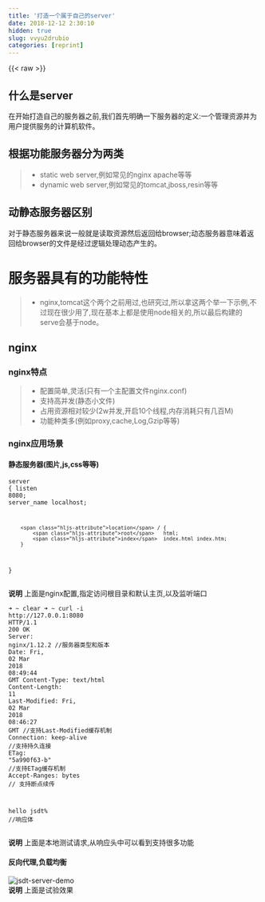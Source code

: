 ```yaml
---
title: '打造一个属于自己的server' 
date: 2018-12-12 2:30:10
hidden: true
slug: vvyu2drubio
categories: [reprint]
---
```


{{< raw >}}

                    
<h2 id="articleHeader0">什么是server</h2>
<p>在开始打造自己的服务器之前,我们首先明确一下服务器的定义:一个管理资源并为用户提供服务的计算机软件。</p>
<h2 id="articleHeader1">根据功能服务器分为两类</h2>
<blockquote><ul>
<li>static web server,例如常见的nginx apache等等</li>
<li>dynamic web server,例如常见的tomcat,jboss,resin等等</li>
</ul></blockquote>
<h2 id="articleHeader2">动静态服务器区别</h2>
<p>对于静态服务器来说一般就是读取资源然后返回给browser;动态服务器意味着返回给browser的文件是经过逻辑处理动态产生的。</p>
<h1 id="articleHeader3">服务器具有的功能特性</h1>
<blockquote><ul><li>nginx,tomcat这个两个之前用过,也研究过,所以拿这两个举一下示例,不过现在很少用了,现在基本上都是使用node相关的,所以最后构建的serve会基于node。</li></ul></blockquote>
<h2 id="articleHeader4">nginx</h2>
<h3 id="articleHeader5">nginx特点</h3>
<blockquote><ul>
<li>配置简单,灵活(只有一个主配置文件nginx.conf)</li>
<li>支持高并发(静态小文件)</li>
<li>占用资源相对较少(2w并发,开启10个线程,内存消耗只有几百M)</li>
<li>功能种类多(例如proxy,cache,Log,Gzip等等)</li>
</ul></blockquote>
<h3 id="articleHeader6">nginx应用场景</h3>
<h4>静态服务器(图片,js,css等等)</h4>
<div class="widget-codetool" style="display:none;">
      <div class="widget-codetool--inner">
      <span class="selectCode code-tool" data-toggle="tooltip" data-placement="top" title="" data-original-title="全选"></span>
      <span type="button" class="copyCode code-tool" data-toggle="tooltip" data-placement="top" data-clipboard-text="server {
        listen       8080;
        server_name  localhost;

        location / {
            root   html;
            index  index.html index.htm;
        }
}" title="" data-original-title="复制"></span>
      <span type="button" class="saveToNote code-tool" data-toggle="tooltip" data-placement="top" title="" data-original-title="放进笔记"></span>
      </div>
      </div><pre class="hljs nginx"><code><span class="hljs-section">server</span> {
        <span class="hljs-attribute">listen</span>       <span class="hljs-number">8080</span>;
        <span class="hljs-attribute">server_name</span>  localhost;

        <span class="hljs-attribute">location</span> / {
            <span class="hljs-attribute">root</span>   html;
            <span class="hljs-attribute">index</span>  index.html index.htm;
        }
}</code></pre>
<p><strong>说明</strong> 上面是nginx配置,指定访问根目录和默认主页,以及监听端口</p>
<div class="widget-codetool" style="display:none;">
      <div class="widget-codetool--inner">
      <span class="selectCode code-tool" data-toggle="tooltip" data-placement="top" title="" data-original-title="全选"></span>
      <span type="button" class="copyCode code-tool" data-toggle="tooltip" data-placement="top" data-clipboard-text="➜  ~ clear
➜  ~ curl -i  http://127.0.0.1:8080
HTTP/1.1 200 OK
Server: nginx/1.12.2 //服务器类型和版本
Date: Fri, 02 Mar 2018 08:49:44 GMT
Content-Type: text/html
Content-Length: 11
Last-Modified: Fri, 02 Mar 2018 08:46:27 GMT //支持Last-Modified缓存机制
Connection: keep-alive //支持持久连接
ETag: &quot;5a990f63-b&quot;  //支持ETag缓存机制
Accept-Ranges: bytes // 支持断点续传

hello  jsdt% //响应体" title="" data-original-title="复制"></span>
      <span type="button" class="saveToNote code-tool" data-toggle="tooltip" data-placement="top" title="" data-original-title="放进笔记"></span>
      </div>
      </div><pre class="hljs groovy"><code>➜  ~ clear
➜  ~ curl -i  <span class="hljs-string">http:</span><span class="hljs-comment">//127.0.0.1:8080</span>
HTTP/<span class="hljs-number">1.1</span> <span class="hljs-number">200</span> OK
<span class="hljs-string">Server:</span> nginx<span class="hljs-regexp">/1.12.2 /</span>/服务器类型和版本
<span class="hljs-string">Date:</span> Fri, <span class="hljs-number">02</span> Mar <span class="hljs-number">2018</span> <span class="hljs-number">08</span>:<span class="hljs-number">49</span>:<span class="hljs-number">44</span> GMT
Content-<span class="hljs-string">Type:</span> text/html
Content-<span class="hljs-string">Length:</span> <span class="hljs-number">11</span>
Last-<span class="hljs-string">Modified:</span> Fri, <span class="hljs-number">02</span> Mar <span class="hljs-number">2018</span> <span class="hljs-number">08</span>:<span class="hljs-number">46</span>:<span class="hljs-number">27</span> GMT <span class="hljs-comment">//支持Last-Modified缓存机制</span>
<span class="hljs-string">Connection:</span> keep-alive <span class="hljs-comment">//支持持久连接</span>
<span class="hljs-string">ETag:</span> <span class="hljs-string">"5a990f63-b"</span>  <span class="hljs-comment">//支持ETag缓存机制</span>
Accept-<span class="hljs-string">Ranges:</span> bytes <span class="hljs-comment">// 支持断点续传</span>

hello  jsdt% <span class="hljs-comment">//响应体</span></code></pre>
<p><strong>说明</strong>  上面是本地测试请求,从响应头中可以看到支持很多功能</p>
<h4>反向代理,负载均衡</h4>
<p><span class="img-wrap"><img data-src="https://img.wuage.com/151998515776555server-jsdt-demo.png" src="https://static.alili.techhttps://img.wuage.com/151998515776555server-jsdt-demo.png" alt="jsdt-server-demo" title="jsdt-server-demo" style="cursor: pointer; display: inline;"></span><br><strong>说明</strong>  上面是试验效果</p>
<div class="widget-codetool" style="display:none;">
      <div class="widget-codetool--inner">
      <span class="selectCode code-tool" data-toggle="tooltip" data-placement="top" title="" data-original-title="全选"></span>
      <span type="button" class="copyCode code-tool" data-toggle="tooltip" data-placement="top" data-clipboard-text=" upstream  jsdt.com {  
          server    127.0.0.1:8083  max_fails=3 fail_timeout=30s weight=1;
          server    47.97.xxx.xxx:8084  max_fails=3 fail_timeout=30s  weight=2;  //为了安全 隐藏真实ip地址
      } 
    server {
        listen       8080;
        server_name  localhost; 

        location / {
            root   html;
           # index  index.html index.htm;
            proxy_pass http://jsdt.com;  
            proxy_redirect default;
        }
        error_page   500 502 503 504  /50x.html;
        location = /50x.html {
            root   html;
        "}}"
        " title="" data-original-title="复制"></span>
      <span type="button" class="saveToNote code-tool" data-toggle="tooltip" data-placement="top" title="" data-original-title="放进笔记"></span>
      </div>
      </div><pre class="hljs puppet"><code> upstream  jsdt.<span class="hljs-keyword">com</span> {  
          server    <span class="hljs-number">127.0</span>.<span class="hljs-number">0</span>.<span class="hljs-number">1</span>:<span class="hljs-number">8083</span>  max_fails=<span class="hljs-number">3</span> fail_timeout=<span class="hljs-number">30</span>s weight=<span class="hljs-number">1</span>;
          server    <span class="hljs-number">47.97</span>.xxx.xxx:<span class="hljs-number">8084</span>  max_fails=<span class="hljs-number">3</span> fail_timeout=<span class="hljs-number">30</span>s  weight=<span class="hljs-number">2</span>;  //为了安全 隐藏真实<span class="hljs-literal">ip</span>地址
      } 
    <span class="hljs-keyword">server</span> {
        listen       <span class="hljs-number">8080</span>;
        server_name  localhost; 

        location / {
            <span class="hljs-literal">root</span>   html;
           <span class="hljs-comment"># index  index.html index.htm;</span>
            proxy_pass http://jsdt.com;  
            proxy_redirect <span class="hljs-keyword">default</span>;
        }
        <span class="hljs-keyword">error_page</span>   500 502 503 504  /50x.html;
        location = /50x.<span class="hljs-keyword">html</span> {
            <span class="hljs-literal">root</span>   html;
        "}}"
        </code></pre>
<p><strong>说明</strong>  上面我摘取了关键的部分配置,采用了轮训+weight算法,其它还有ip_hash、url_hash等算法。真实的应用情况,还需要考虑很多问题,例如集群的session同步,记得大学实习期间,当时公司用的是cookie+memcache集群的方案。</p>
<h2 id="articleHeader7">tomcat</h2>
<h3 id="articleHeader8">tomcat特点</h3>
<blockquote>tomcat运行在jvm上,跨平台,是一个Servlet容器(可以运行Servlet,编译jsp),实现了在http请求响应处理中所需要的http接口相关实现类。除此之外也支持虚拟主机,session共享,静态文件处理等等,只不过没那么专业而已。</blockquote>
<h3 id="articleHeader9">tomcat应用场景</h3>
<p><span class="img-wrap"><img data-src="https://img.wuage.com/152005445853060tomcat-jsdt.png" src="https://static.alili.techhttps://img.wuage.com/152005445853060tomcat-jsdt.png" alt="tomcat-jsdt" title="tomcat-jsdt" style="cursor: pointer; display: inline;"></span><br><strong>说明</strong> 如上所示,我们可以在页面中添加动态的处理逻辑,返回的数据根据用户可定制化(相比静态服务器优点),最终.jsp被tomcat编译为.java,然后被javac编译为通用字节码文件,最终运行在jvm上。</p>
<h2 id="articleHeader10">如何实现一个自己的服务器</h2>
<blockquote>在实现自己的服务器之前,首先我们明确一下server的本质,server属于应用层的协议,基于tcp的封装, 而tcp的应用实现是基于socket(无论是node,还是java都有socket)的封装。<br>socket监听某个端口,获取面向流的数据data,我们的server所要做的就是对data进行解析封装,以使其符合http的规范。</blockquote>
<h3 id="articleHeader11">接下来实现自己的静态server</h3>
<p>因为有http模块,所以node当中实现一个基础server很简单。但是如果附加额外的功能,例如压缩,缓存,断点续传,反向代理什么的就需要自己添加了。<br>接下来首先看一下项目结构,bin目录主要是放启动脚本相关的,主逻辑在app.js中,然后根据功能将代码拆分成不同的模块。templatet目录放置编译的原始模板。</p>
<div class="widget-codetool" style="display:none;">
      <div class="widget-codetool--inner">
      <span class="selectCode code-tool" data-toggle="tooltip" data-placement="top" title="" data-original-title="全选"></span>
      <span type="button" class="copyCode code-tool" data-toggle="tooltip" data-placement="top" data-clipboard-text="|____bin
| |____.DS_Store
| |____deamon.js
| |____start
| |____yargsConfig.js
|____node_modules
|____package-lock.json
|____package.json
|____readme.md
|____src
| |____.DS_Store
| |____app.js
| |____asset
| |____cacheSupport.js
| |____config.js
| |____picGuard.js
| |____template
| |____util.js" title="" data-original-title="复制"></span>
      <span type="button" class="saveToNote code-tool" data-toggle="tooltip" data-placement="top" title="" data-original-title="放进笔记"></span>
      </div>
      </div><pre class="hljs gherkin"><code>|<span class="hljs-string">____bin
</span>|<span class="hljs-string"> </span>|<span class="hljs-string">____.DS_Store
</span>|<span class="hljs-string"> </span>|<span class="hljs-string">____deamon.js
</span>|<span class="hljs-string"> </span>|____start
|<span class="hljs-string"> </span>|<span class="hljs-string">____yargsConfig.js
</span>|____node_modules
|<span class="hljs-string">____package-lock.json
</span>|<span class="hljs-string">____package.json
</span>|<span class="hljs-string">____readme.md
</span>|____src
|<span class="hljs-string"> </span>|<span class="hljs-string">____.DS_Store
</span>|<span class="hljs-string"> </span>|<span class="hljs-string">____app.js
</span>|<span class="hljs-string"> </span>|____asset
|<span class="hljs-string"> </span>|<span class="hljs-string">____cacheSupport.js
</span>|<span class="hljs-string"> </span>|<span class="hljs-string">____config.js
</span>|<span class="hljs-string"> </span>|<span class="hljs-string">____picGuard.js
</span>|<span class="hljs-string"> </span>|____template
|<span class="hljs-string"> </span>|<span class="hljs-string">____util.js</span></code></pre>
<p>在server运行前,首先我们通过yargs模块获取解析好的命令行参数。如下所示</p>
<div class="widget-codetool" style="display:none;">
      <div class="widget-codetool--inner">
      <span class="selectCode code-tool" data-toggle="tooltip" data-placement="top" title="" data-original-title="全选"></span>
      <span type="button" class="copyCode code-tool" data-toggle="tooltip" data-placement="top" data-clipboard-text="if(argv.D){
    let sp = cp.spawn(process.execPath, ['deamon.js'],{
        cwd: __dirname,
        stdio: ['ignore','ignore','ignore'],
        env: argv,
        detached: true  //http://nodejs.cn/api/child_process.html#child_process_child_process_spawn_command_args_options
    } )
    sp.unref()
} else {
    let config = Object.assign({}, defautConfig, argv)
    let server = new Server(config);
    server.start();
    console.log('server already started')
}" title="" data-original-title="复制"></span>
      <span type="button" class="saveToNote code-tool" data-toggle="tooltip" data-placement="top" title="" data-original-title="放进笔记"></span>
      </div>
      </div><pre class="hljs javascript"><code><span class="hljs-keyword">if</span>(argv.D){
    <span class="hljs-keyword">let</span> sp = cp.spawn(process.execPath, [<span class="hljs-string">'deamon.js'</span>],{
        <span class="hljs-attr">cwd</span>: __dirname,
        <span class="hljs-attr">stdio</span>: [<span class="hljs-string">'ignore'</span>,<span class="hljs-string">'ignore'</span>,<span class="hljs-string">'ignore'</span>],
        <span class="hljs-attr">env</span>: argv,
        <span class="hljs-attr">detached</span>: <span class="hljs-literal">true</span>  <span class="hljs-comment">//http://nodejs.cn/api/child_process.html#child_process_child_process_spawn_command_args_options</span>
    } )
    sp.unref()
} <span class="hljs-keyword">else</span> {
    <span class="hljs-keyword">let</span> config = <span class="hljs-built_in">Object</span>.assign({}, defautConfig, argv)
    <span class="hljs-keyword">let</span> server = <span class="hljs-keyword">new</span> Server(config);
    server.start();
    <span class="hljs-built_in">console</span>.log(<span class="hljs-string">'server already started'</span>)
}</code></pre>
<p><strong>说明</strong>  如果开启deamon模式,则通过子进程的方式让服务在后台运行,反之则直接启动server实例</p>
<p>在启动server之后,开始接受并处理请求,下面以断点续传功能模块作为示例</p>
<div class="widget-codetool" style="display:none;">
      <div class="widget-codetool--inner">
      <span class="selectCode code-tool" data-toggle="tooltip" data-placement="top" title="" data-original-title="全选"></span>
      <span type="button" class="copyCode code-tool" data-toggle="tooltip" data-placement="top" data-clipboard-text="function byteRangeStream(req, res, filepath, statObj) {
    let start = 0
    let end = statObj.size-1
    let range = req.headers['range']
    if (range){
        res.setHeader('Accept-Range','bytes')
        res.statusCode = 206 //a part of content
        let result = range.match(/bytes=(\d*)-(\d*)/);
        if (result) {
            start = isNaN(result[1]) ? start : parseInt(result[1]);
            end = isNaN(result[2]) ? end : parseInt(result[2]) - 1;
        }
    }
    return fs.createReadStream(filepath,{
        start,
        end
    })
}
module.exports ={
    byteRangeStream
}" title="" data-original-title="复制"></span>
      <span type="button" class="saveToNote code-tool" data-toggle="tooltip" data-placement="top" title="" data-original-title="放进笔记"></span>
      </div>
      </div><pre class="hljs nimrod"><code>function byteRangeStream(req, res, filepath, statObj) {
    <span class="hljs-keyword">let</span> start = <span class="hljs-number">0</span>
    <span class="hljs-keyword">let</span> <span class="hljs-keyword">end</span> = statObj.size-<span class="hljs-number">1</span>
    <span class="hljs-keyword">let</span> <span class="hljs-built_in">range</span> = req.headers['<span class="hljs-built_in">range</span>']
    <span class="hljs-keyword">if</span> (<span class="hljs-built_in">range</span>){
        res.setHeader('<span class="hljs-type">Accept</span>-<span class="hljs-type">Range</span>','bytes')
        res.statusCode = <span class="hljs-number">206</span> //a part <span class="hljs-keyword">of</span> content
        <span class="hljs-keyword">let</span> <span class="hljs-literal">result</span> = <span class="hljs-built_in">range</span>.match(/bytes=(\d*)-(\d*)/);
        <span class="hljs-keyword">if</span> (<span class="hljs-literal">result</span>) {
            start = isNaN(<span class="hljs-literal">result</span>[<span class="hljs-number">1</span>]) ? start : parseInt(<span class="hljs-literal">result</span>[<span class="hljs-number">1</span>]);
            <span class="hljs-keyword">end</span> = isNaN(<span class="hljs-literal">result</span>[<span class="hljs-number">2</span>]) ? <span class="hljs-keyword">end</span> : parseInt(<span class="hljs-literal">result</span>[<span class="hljs-number">2</span>]) - <span class="hljs-number">1</span>;
        }
    }
    <span class="hljs-keyword">return</span> fs.createReadStream(filepath,{
        start,
        <span class="hljs-keyword">end</span>
    })
}
module.exports ={
    byteRangeStream
}</code></pre>
<p><strong>说明</strong> 在主模块app.js中,导入上述模块,如代码中所示首先判断客户端是否支持断点续传,依据range请求头,如果有请求范围,直接返回请求范围内的数据,否则全部读取返回,靠的是browser和server的协商机制,需要双方都支持才能完成整个过程。<br>更多功能模块可以参考我的<a href="https://github.com/gcyStar/server-cli" rel="nofollow noreferrer" target="_blank">github</a>, 欢迎star。</p>
<h2 id="articleHeader12">总结</h2>
<p>写这篇文章,总结了下server的相关知识,参考了之前大学时做的笔记,看到之前做的记录,回忆当时在学校学习和公司实习的经历,感慨万千。时光易逝,做好当下的自己。</p>

                
{{< /raw >}}

# 版权声明
本文资源来源互联网，仅供学习研究使用，版权归该资源的合法拥有者所有，

本文仅用于学习、研究和交流目的。转载请注明出处、完整链接以及原作者。

原作者若认为本站侵犯了您的版权，请联系我们，我们会立即删除！

## 原文标题
打造一个属于自己的server

## 原文链接
[https://segmentfault.com/a/1190000013501940](https://segmentfault.com/a/1190000013501940)

